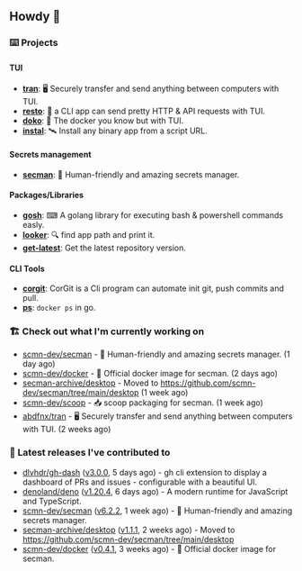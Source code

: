 ## Howdy 👋

### ⌨️ Projects

#### TUI

- [**tran**](https://github.com/abdfnx/tran): 🖥 Securely transfer and send anything between computers with TUI.
- [**resto**](https://github.com/abdfnx/resto): 🔗 a CLI app can send pretty HTTP & API requests with TUI.
- [**doko**](https://github.com/abdfnx/doko): 🐳 The docker you know but with TUI.
- [**instal**](https://github.com/abdfnx/instal): 🛰️ Install any binary app from a script URL.

#### Secrets management

- [**secman**](https://github.com/scmn-dev/secman): 👊 Human-friendly and amazing secrets manager.

#### Packages/Libraries

- [**gosh**](https://github.com/abdfnx/gosh): ⌨ A golang library for executing bash & powershell commands easly.
- [**looker**](https://github.com/abdfnx/looker): 🔍 find app path and print it.
- [**get-latest**](https://github.com/scmn-dev/get-latest): Get the latest repository version.

#### CLI Tools

- [**corgit**](https://github.com/abdfnx/corgit): CorGit is a Cli program can automate init git, push commits and pull.
- [**ps**](https://github.com/scmn-dev/ps): `docker ps` in go.

### 🏗️ Check out what I'm currently working on


- [scmn-dev/secman](https://github.com/scmn-dev/secman) - 👊 Human-friendly and amazing secrets manager. (1 day ago)
- [scmn-dev/docker](https://github.com/scmn-dev/docker) - 🐳 Official docker image for secman. (2 days ago)
- [secman-archive/desktop](https://github.com/secman-archive/desktop) - Moved to https://github.com/scmn-dev/secman/tree/main/desktop (1 week ago)
- [scmn-dev/scoop](https://github.com/scmn-dev/scoop) - 📥 scoop packaging for secman. (1 week ago)
- [abdfnx/tran](https://github.com/abdfnx/tran) - 🖥 Securely transfer and send anything between computers with TUI. (2 weeks ago)

### 🔭 Latest releases I've contributed to

- [dlvhdr/gh-dash](https://github.com/dlvhdr/gh-dash) ([v3.0.0](https://github.com/dlvhdr/gh-dash/releases/tag/v3.0.0), 5 days ago) - gh cli extension to display a dashboard of PRs and issues - configurable with a beautiful UI.
- [denoland/deno](https://github.com/denoland/deno) ([v1.20.4](https://github.com/denoland/deno/releases/tag/v1.20.4), 6 days ago) - A modern runtime for JavaScript and TypeScript.
- [scmn-dev/secman](https://github.com/scmn-dev/secman) ([v6.2.2](https://github.com/scmn-dev/secman/releases/tag/v6.2.2), 1 week ago) - 👊 Human-friendly and amazing secrets manager.
- [secman-archive/desktop](https://github.com/secman-archive/desktop) ([v1.1.1](https://github.com/secman-archive/desktop/releases/tag/v1.1.1), 2 weeks ago) - Moved to https://github.com/scmn-dev/secman/tree/main/desktop
- [scmn-dev/docker](https://github.com/scmn-dev/docker) ([v0.4.1](https://github.com/scmn-dev/docker/releases/tag/v0.4.1), 3 weeks ago) - 🐳 Official docker image for secman.
